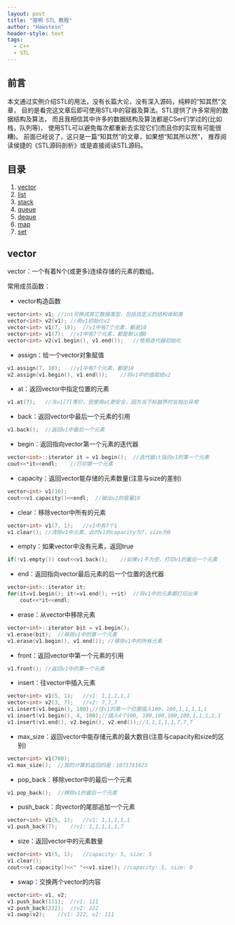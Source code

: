 ```yaml
---
layout: post
title: "简明 STL 教程"
author: "Hawstein"
header-style: text
tags:
  - C++
  - STL
---
```


## 前言

本文通过实例介绍STL的用法，没有长篇大论，没有深入源码，纯粹的“知其然”文章，
目的是看完这文章后即可使用STL中的容器及算法。STL提供了许多常用的数据结构及算法，
而且我相信其中许多的数据结构及算法都是CSer们学过的(比如栈，队列等)，
使用STL可以避免每次都重新去实现它们(而且你的实现有可能很糟)。
前面已经说了，这只是一篇“知其然”的文章，如果想“知其所以然”，
推荐阅读侯捷的《STL源码剖析》或是直接阅读STL源码。

## 目录

1. [vector](#vector)
1. [list](#list)
1. [stack](#stack)
1. [queue](#queue)
1. [deque](#deque)
1. [map](#map)
1. [set](#set)

## <a id="vector">vector</a>

vector：一个有着N个(或更多)连续存储的元素的数组。

常用成员函数：

* vector构造函数
```cpp
vector<int> v1;	//int可换成其它数据类型，包括自定义的结构体和类
vector<int> v2(v1);	//用v1初始化v2
vector<int> v1(7, 10);	//v1中有7个元素，都是10
vector<int> v1(7);	//v1中有7个元素，都是默认值0
vector<int> v2(v1.begin(), v1.end());	//使用迭代器初始化
```

* assign：给一个vector对象赋值
```cpp
v1.assign(7, 10);	//v1中有7个元素，都是10
v2.assign(v1.begin(), v1.end());	//将v1中的值赋给v2
```

* at：返回vector中指定位置的元素
```cpp
v1.at(7);	//与v1[7]等价，但使用at更安全，因为当下标越界时会抛出异常
```

* back：返回vector中最后一个元素的引用
```cpp
v1.back();	//返回v1中最后一个元素
```

* begin：返回指向vector第一个元素的迭代器
```cpp
vector<int>::iterator it = v1.begin();	//迭代器it指向v1的第一个元素
cout<<*it<<endl;	//打印第一个元素
```

* capacity：返回vector能存储的元素数量(注意与size的差别)
```cpp
vector<int> v1(10);
cout<<v1.capacity()<<endl;	//输出v1的容量10
```

* clear：移除vector中所有的元素
```cpp
vector<int> v1(7, 1);	//v1中有7个1
v1.clear();	//清除v1中元素，此时v1的capacity为7，size为0
```

* empty：如果vector中没有元素，返回true
```cpp
if(!v1.empty()) cout<<v1.back();	//如果v1不为空，打印v1的最后一个元素
```

* end：返回指向vector最后元素的后一个位置的迭代器
```cpp
vector<int>::iterator it;
for(it=v1.begin(); it!=v1.end(); ++it)	//将v1中的元素都打印出来
	cout<<*it<<endl;
```

* erase：从vector中移除元素
```cpp
vector<int>::iterator bit = v1.begin();
v1.erase(bit);	//移除v1中的第一个元素
v1.erase(v1.begin(), v1.end());	//移除v1中的所有元素
```

* front：返回vector中第一个元素的引用
```cpp
v1.front();	//返回v1中的第一个元素
```

* insert：往vector中插入元素
```cpp
vector<int> v1(5, 1);	//v1: 1,1,1,1,1
vector<int> v2(3, 7);	//v2: 7,7,7
v1.insert(v1.begin(), 100);//往v1的第一个位置插入100，100,1,1,1,1,1
v1.insert(v1.begin(), 4, 100);//插入4个100, 100,100,100,100,1,1,1,1,1
v1.insert(v1.end(), v2.begin(), v2.end());//1,1,1,1,1,7,7,7
```

* max_size：返回vector中能存储元素的最大数目(注意与capacity和size的区别)
```cpp
vector<int> v1(700);
v1.max_size();	//我的计算机返回的是：1073741823
```

* pop_back：移除vector中的最后一个元素
```cpp
v1.pop_back();	//移除v1的最后一个元素
```

* push_back：向vector的尾部追加一个元素
```cpp
vector<int> v1(5, 1);	//v1: 1,1,1,1,1
v1.push_back(7);	//v1: 1,1,1,1,1,7
```

* size：返回vector中的元素数量
```cpp
vector<int> v1(5, 1);	//capacity: 5, size: 5
v1.clear();
cout<<v1.capacity()<<" "<<v1.size(); //capacity: 5, size: 0
```

* swap：交换两个vector的内容
```cpp
vector<int> v1, v2;
v1.push_back(111);	//v1: 111
v2.push_back(222);	//v2: 222
v1.swap(v2);	//v1: 222, v2: 111
```

